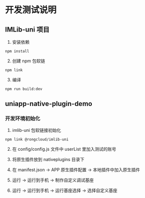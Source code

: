 # 开发测试说明

## IMLib-uni 项目

1. 安装依赖
```
npm install
```

2. 创建 npm 包软链
```
npm link
```

3. 编译
```
npm run build:dev
```

## uniapp-native-plugin-demo

### 开发环境初始化
1. imlib-uni 包软链接初始化
```
npm link @rongcloud/imlib-uni
```

2. 在 config/config.js 文件中 userList 里加入测试的账号

3. 将原生插件放到 nativeplugins 目录下

4. 在 manifest.json -> APP 原生插件配置 -> 本地插件中加入原生插件

5. 运行 -> 运行到手机 -> 制作自定义调试基座

6. 运行 -> 运行到手机 -> 运行基座选择 -> 选择自定义基座



